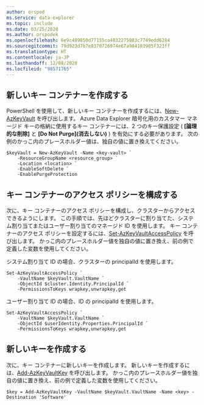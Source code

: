 ```yaml
---
author: orspod
ms.service: data-explorer
ms.topic: include
ms.date: 03/25/2020
ms.author: orspodek
ms.openlocfilehash: 6e9c489850d77155ca4832275883c7749edd6284
ms.sourcegitcommit: 79d923d7b7e8370726974e67a984183905f323ff
ms.translationtype: HT
ms.contentlocale: ja-JP
ms.lasthandoff: 12/08/2020
ms.locfileid: "98571765"
---
```

## <a name="create-a-new-key-vault"></a>新しいキー コンテナーを作成する

PowerShell を使用して、新しいキー コンテナーを作成するには、[New-AzKeyVault](/powershell/module/az.keyvault/new-azkeyvault) を呼び出します。 Azure Data Explorer 暗号化用のカスタマー マネージド キーの格納に使用するキー コンテナーには、2 つのキー保護設定 ( **[論理的な削除]** と **[Do Not Purge]\(消去しない\)** ) を有効にする必要があります。 次の例のかっこ内のプレースホルダー値は、独自の値に置き換えてください。

```azurepowershell-interactive
$keyVault = New-AzKeyVault -Name <key-vault> `
    -ResourceGroupName <resource_group> `
    -Location <location> `
    -EnableSoftDelete `
    -EnablePurgeProtection
```

## <a name="configure-the-key-vault-access-policy"></a>キー コンテナーのアクセス ポリシーを構成する

次に、キー コンテナーのアクセス ポリシーを構成し、クラスターからアクセスできるようにします。 この手順では、先ほどクラスターに割り当てた、システム割り当てまたはユーザー割り当てのマネージド ID を使用します。 キー コンテナーのアクセス ポリシーを設定するには、[Set-AzKeyVaultAccessPolicy](/powershell/module/az.keyvault/set-azkeyvaultaccesspolicy) を呼び出します。 かっこ内のプレースホルダー値を独自の値に置き換え、前の例で定義した変数を使用してください。

システム割り当て ID の場合、クラスターの principalId を使用します。

```azurepowershell-interactive
Set-AzKeyVaultAccessPolicy `
    -VaultName $keyVault.VaultName `
    -ObjectId $cluster.Identity.PrincipalId `
    -PermissionsToKeys wrapkey,unwrapkey,get
```

ユーザー割り当て ID の場合、ID の principalId を使用します。

```azurepowershell-interactive
Set-AzKeyVaultAccessPolicy `
    -VaultName $keyVault.VaultName `
    -ObjectId $userIdentity.Properties.PrincipalId `
    -PermissionsToKeys wrapkey,unwrapkey,get
```

## <a name="create-a-new-key"></a>新しいキーを作成する

次に、キー コンテナーに新しいキーを作成します。 新しいキーを作成するには、[Add-AzKeyVaultKey](/powershell/module/az.keyvault/add-azkeyvaultkey) を呼び出します。 かっこ内のプレースホルダー値を独自の値に置き換え、前の例で定義した変数を使用してください。

```azurepowershell-interactive
$key = Add-AzKeyVaultKey -VaultName $keyVault.VaultName -Name <key> -Destination 'Software'
```
